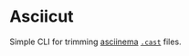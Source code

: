 # Asciicut

Simple CLI for trimming [asciinema](https://asciinema.org/) [`.cast`](https://docs.asciinema.org/manual/asciicast/v2/) files.



